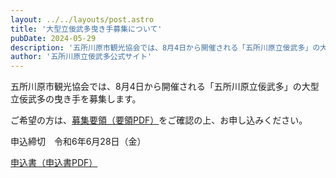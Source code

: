 ```yaml
---
layout: ../../layouts/post.astro
title: '大型立佞武多曳き手募集について'
pubDate: 2024-05-29
description: '五所川原市観光協会では、8月4日から開催される「五所川原立佞武多」の大型立佞武多の曳き手を募集します。'
author: '五所川原立佞武多公式サイト'
---
```


<div style="margin-bottom:1em;">
<p>五所川原市観光協会では、8月4日から開催される「五所川原立佞武多」の大型立佞武多の曳き手を募集します。</p>
<p>ご希望の方は、<a href="/file/大型立佞武多運行参加募集要領.pdf" target="_blank">募集要領（要領PDF）</a>をご確認の上、お申し込みください。</p>
</div>


<p style="margin-bottom:1em;">申込締切　令和6年6月28日（金）</p>

<a href="/file/大型立佞武多曳き手参加申込書.pdf" target="_blank">申込書（申込書PDF）</a>